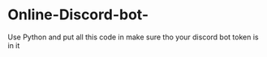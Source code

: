 # Online-Discord-bot-
Use Python and put all this code in make sure tho your discord bot token is in it
